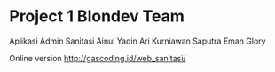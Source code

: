 # Project 1 Blondev Team
Aplikasi Admin Sanitasi 
Ainul Yaqin
Ari Kurniawan Saputra
Eman Glory

Online version 
http://gascoding.id/web_sanitasi/
